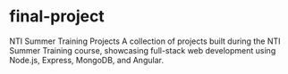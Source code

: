 # final-project

NTI Summer Training Projects A collection of projects built during the NTI Summer Training course, showcasing full-stack web development using Node.js, Express, MongoDB, and Angular.

